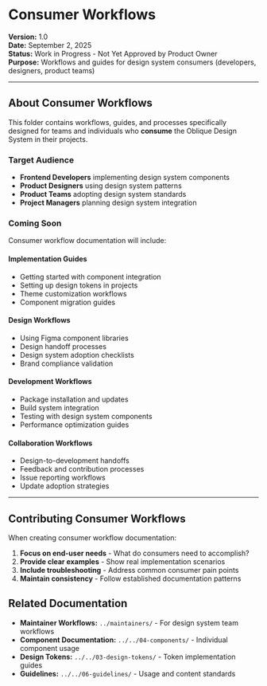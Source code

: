 # Consumer Workflows
**Version:** 1.0  
**Date:** September 2, 2025  
**Status:** Work in Progress - Not Yet Approved by Product Owner  
**Purpose:** Workflows and guides for design system consumers (developers, designers, product teams)

---

## About Consumer Workflows

This folder contains workflows, guides, and processes specifically designed for teams and individuals who **consume** the Oblique Design System in their projects.

### Target Audience
- **Frontend Developers** implementing design system components
- **Product Designers** using design system patterns
- **Product Teams** adopting design system standards
- **Project Managers** planning design system integration

### Coming Soon

Consumer workflow documentation will include:

#### Implementation Guides
- Getting started with component integration
- Setting up design tokens in projects
- Theme customization workflows
- Component migration guides

#### Design Workflows  
- Using Figma component libraries
- Design handoff processes
- Design system adoption checklists
- Brand compliance validation

#### Development Workflows
- Package installation and updates
- Build system integration
- Testing with design system components
- Performance optimization guides

#### Collaboration Workflows
- Design-to-development handoffs
- Feedback and contribution processes
- Issue reporting workflows
- Update adoption strategies

---

## Contributing Consumer Workflows

When creating consumer workflow documentation:

1. **Focus on end-user needs** - What do consumers need to accomplish?
2. **Provide clear examples** - Show real implementation scenarios
3. **Include troubleshooting** - Address common consumer pain points
4. **Maintain consistency** - Follow established documentation patterns

## Related Documentation

- **Maintainer Workflows:** `../maintainers/` - For design system team workflows
- **Component Documentation:** `../../04-components/` - Individual component usage
- **Design Tokens:** `../../03-design-tokens/` - Token implementation guides
- **Guidelines:** `../../06-guidelines/` - Usage and content standards
